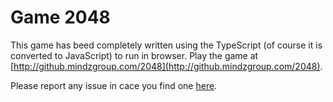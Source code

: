 # Game 2048

This game has beed completely written using the TypeScript (of course it is converted to JavaScript) to run in browser. Play the game at [http://github.mindzgroup.com/2048](http://github.mindzgroup.com/2048).

Please report any issue in cace you find one [here](https://github.com/MindzGroupTechnologies/2048/issues/new).